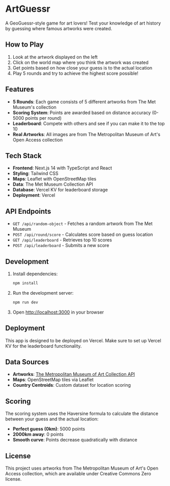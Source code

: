 # ArtGuessr

A GeoGuessr-style game for art lovers! Test your knowledge of art history by guessing where famous artworks were created.

## How to Play

1. Look at the artwork displayed on the left
2. Click on the world map where you think the artwork was created
3. Get points based on how close your guess is to the actual location
4. Play 5 rounds and try to achieve the highest score possible!

## Features

- **5 Rounds**: Each game consists of 5 different artworks from The Met Museum's collection
- **Scoring System**: Points are awarded based on distance accuracy (0-5000 points per round)
- **Leaderboard**: Compete with others and see if you can make it to the top 10
- **Real Artworks**: All images are from The Metropolitan Museum of Art's Open Access collection

## Tech Stack

- **Frontend**: Next.js 14 with TypeScript and React
- **Styling**: Tailwind CSS
- **Maps**: Leaflet with OpenStreetMap tiles
- **Data**: The Met Museum Collection API
- **Database**: Vercel KV for leaderboard storage
- **Deployment**: Vercel

## API Endpoints

- `GET /api/random-object` - Fetches a random artwork from The Met Museum
- `POST /api/round/score` - Calculates score based on guess location
- `GET /api/leaderboard` - Retrieves top 10 scores
- `POST /api/leaderboard` - Submits a new score

## Development

1. Install dependencies:
   ```bash
   npm install
   ```

2. Run the development server:
   ```bash
   npm run dev
   ```

3. Open [http://localhost:3000](http://localhost:3000) in your browser

## Deployment

This app is designed to be deployed on Vercel. Make sure to set up Vercel KV for the leaderboard functionality.

## Data Sources

- **Artworks**: [The Metropolitan Museum of Art Collection API](https://metmuseum.github.io/?utm_source=chatgpt.com#objects)
- **Maps**: OpenStreetMap tiles via Leaflet
- **Country Centroids**: Custom dataset for location scoring

## Scoring

The scoring system uses the Haversine formula to calculate the distance between your guess and the actual location:

- **Perfect guess (0km)**: 5000 points
- **2000km away**: 0 points
- **Smooth curve**: Points decrease quadratically with distance

## License

This project uses artworks from The Metropolitan Museum of Art's Open Access collection, which are available under Creative Commons Zero license.